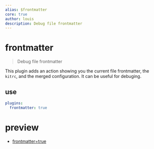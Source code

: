 ```yaml
---
alias: $frontmatter
core: true
author: louis
description: Debug file frontmatter
---
```

# frontmatter

> Debug file frontmatter

This plugin adds an action showing you the current file frontmatter, the `kitrc`, and the merged configuration. It can be useful for debuging.

## use

```yaml
plugins:
  frontmatter: true
```

# preview

- [frontmatter=true](doc/plugins/core/frontmatter?p=frontmatter)
